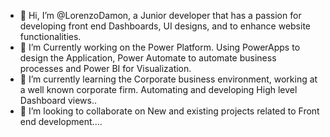 - 👋 Hi, I’m @LorenzoDamon, a Junior developer that has a passion for developing front end Dashboards, UI designs, and to enhance website functionalities. 
- 👀 I’m Currently working on the Power Platform. Using PowerApps to design the Application, Power Automate to automate business processes and Power BI for Visualization.
- 🌱 I’m currently learning the Corporate business environment, working at a well known corporate firm. Automating and developing High level Dashboard views..
- 💞️ I’m looking to collaborate on New and existing projects related to Front end development....

<!---
LorenzoDamon/LorenzoDamon is a ✨ special ✨ repository because its `README.md` (this file) appears on your GitHub profile.
You can click the Preview link to take a look at your changes.
--->
